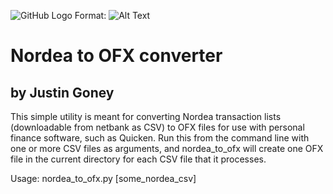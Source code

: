 ![GitHub Logo](/images/logo.png)
Format: ![Alt Text](url)

# Nordea to OFX converter
by Justin Goney
-----------------------

This simple utility is meant for converting Nordea transaction lists
(downloadable from netbank as CSV) to OFX files for use with personal finance
software, such as Quicken. Run this from the command line with one or more
CSV files as arguments, and nordea_to_ofx will create one OFX file in the
current directory for each CSV file that it processes.

Usage: nordea_to_ofx.py [some_nordea_csv]

